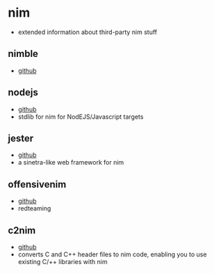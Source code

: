 # nim

- extended information about third-party nim stuff

## nimble

- [github](https://github.com/nim-lang/nimble)

## nodejs

- [github](https://github.com/juancarlospaco/nodejs)
- stdlib for nim for NodEJS/Javascript targets

## jester

- [github](https://github.com/dom96/jester)
- a sinetra-like web framework for nim

## offensivenim

- [github](https://github.com/byt3bl33d3r/OffensiveNim)
- redteaming

## c2nim

- [github](https://github.com/nim-lang/c2nim)
- converts C and C++ header files to nim code, enabling you to use existing C/++ libraries with nim
